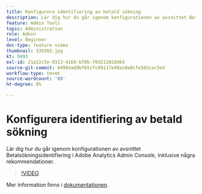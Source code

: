 ```yaml
---
title: Konfigurera identifiering av betald sökning
description: Lär dig hur du går igenom konfigurationen av avsnittet Betalsökningsidentifiering i Adobe Analytics Admin Console, inklusive några rekommendationer.
feature: Admin Tools
topic: Administration
role: Admin
level: Beginner
doc-type: feature video
thumbnail: 339302.jpg
kt: 9493
exl-id: 21a12c5e-0313-4169-bf0b-f0d21202dd64
source-git-commit: 84984ad9bf65cfc69117e40ac0e0cfe503cac5e5
workflow-type: tm+mt
source-wordcount: '60'
ht-degree: 0%

---
```


# Konfigurera identifiering av betald sökning

Lär dig hur du går igenom konfigurationen av avsnittet Betalsökningsidentifiering i Adobe Analytics Admin Console, inklusive några rekommendationer.

>[!VIDEO](https://video.tv.adobe.com/v/339302/?quality=12&learn=on)

Mer information finns i [dokumentationen](https://experienceleague.adobe.com/docs/analytics/admin/admin-tools/paid-search-detection/paid-search-detection.html?lang=sv-SE#section_0C2CFA0AF77B47098BE37CB024665D0D).
